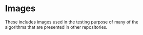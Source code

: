 # Images

These includes images used in the testing purpose of many of the algorithms that are presented in other repositories.
